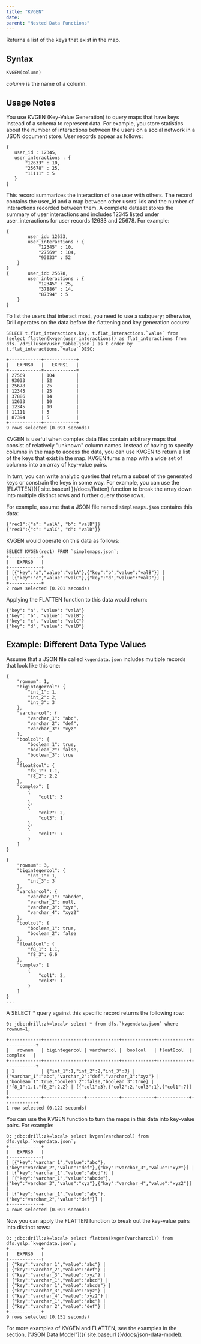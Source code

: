 ```yaml
---
title: "KVGEN"
date: 
parent: "Nested Data Functions"
---
```

Returns a list of the keys that exist in the map.

## Syntax

    KVGEN(column)

*column* is the name of a column.

## Usage Notes

You use KVGEN (Key-Value Generation) to query maps that have keys instead of a schema to
represent data. For example, you store statistics
about the number of interactions between the users on a social network
in a JSON document store. User records appear as follows:

	{
	   user_id : 12345,
	   user_interactions : {
	       "12633" : 10,
	       "25678" : 25,
	       "11111" : 5
	   }
	}

This record summarizes the interaction of one user with others. The record contains the user_id and a map between other
users' ids and the number of interactions recorded between them. A complete dataset stores the summary of user interactions and includes 12345 listed under user_interactions for user records 12633 and 25678. For example:

	{
	        user_id: 12633,
	        user_interactions : {
	            "12345" : 10,
	            "27569" : 104,
	            "93033" : 52
	    }
	}
	{       user_id: 25678,
	        user_interactions : {
	            "12345" : 25,
	            "37886" : 14,
	            "87394" : 5
	    }
	}

To list the users that interact most, you need to use a subquery; otherwise, Drill operates on the data before the flattening and key generation occurs:

    SELECT t.flat_interactions.key, t.flat_interactions.`value` from (select flatten(kvgen(user_interactions)) as flat_interactions from dfs.`/drilluser/user_table.json`) as t order by t.flat_interactions.`value` DESC;

    +------------+------------+
	|   EXPR$0   |   EXPR$1   |
	+------------+------------+
	| 27569      | 104        |
	| 93033      | 52         |
	| 25678      | 25         |
	| 12345      | 25         |
	| 37886      | 14         |
	| 12633      | 10         |
	| 12345      | 10         |
	| 11111      | 5          |
	| 87394      | 5          |
	+------------+------------+
	9 rows selected (0.093 seconds)


KVGEN is useful when complex
data files contain arbitrary maps that consist of relatively "unknown" column
names. Instead of having to specify columns in the map to access the data, you
can use KVGEN to return a list of the keys that exist in the map. KVGEN turns
a map with a wide set of columns into an array of key-value pairs.

In turn, you can write analytic queries that return a subset of the generated
keys or constrain the keys in some way. For example, you can use the
[FLATTEN]({{ site.baseurl }}/docs/flatten) function to break the
array down into multiple distinct rows and further query those rows.

For example, assume that a JSON file named `simplemaps.json` contains this data:  

	{"rec1":{"a": "valA", "b": "valB"}}
	{"rec1":{"c": "valC", "d": "valD"}}

KVGEN would operate on this data as follows:

	SELECT KVGEN(rec1) FROM `simplemaps.json`;
	+------------+
	|   EXPR$0   |
	+------------+
	| [{"key":"a","value":"valA"},{"key":"b","value":"valB"}] |
	| [{"key":"c","value":"valC"},{"key":"d","value":"valD"}] |
	+------------+
	2 rows selected (0.201 seconds)

Applying the FLATTEN function to this data would return:

    {"key": "a", "value": "valA"}
    {"key": "b", "value": "valB"}
    {"key": "c", "value": "valC"}
    {"key": "d", "value": "valD"}

## Example: Different Data Type Values

Assume that a JSON file called `kvgendata.json` includes multiple records that
look like this one:

    {
	    "rownum": 1,
	    "bigintegercol": {
	        "int_1": 1,
	        "int_2": 2,
	        "int_3": 3
	    },
	    "varcharcol": {
	        "varchar_1": "abc",
	        "varchar_2": "def",
	        "varchar_3": "xyz"
	    },
	    "boolcol": {
	        "boolean_1": true,
	        "boolean_2": false,
	        "boolean_3": true
	    },
	    "float8col": {
	        "f8_1": 1.1,
	        "f8_2": 2.2
	    },
	    "complex": [
	        {
	            "col1": 3
	        },
	        {
	            "col2": 2,
	            "col3": 1
	        },
	        {
	            "col1": 7
	        }
	    ]
    }
 
	{
	    "rownum": 3,
	    "bigintegercol": {
	        "int_1": 1,
	        "int_3": 3
	    },
	    "varcharcol": {
	        "varchar_1": "abcde",
	        "varchar_2": null,
	        "varchar_3": "xyz",
	        "varchar_4": "xyz2"
	    },
	    "boolcol": {
	        "boolean_1": true,
	        "boolean_2": false
	    },
	    "float8col": {
	        "f8_1": 1.1,
	        "f8_3": 6.6
	    },
	    "complex": [
	        {
	            "col1": 2,
	            "col3": 1
	        }
	    ]
	}
	...


A SELECT * query against this specific record returns the following row:

    0: jdbc:drill:zk=local> select * from dfs.`kvgendata.json` where rownum=1;
 
	+------------+---------------+------------+------------+------------+------------+
	|   rownum   | bigintegercol | varcharcol |  boolcol   | float8col  |  complex   |
	+------------+---------------+------------+------------+------------+------------+
	| 1          | {"int_1":1,"int_2":2,"int_3":3} | {"varchar_1":"abc","varchar_2":"def","varchar_3":"xyz"} | {"boolean_1":true,"boolean_2":false,"boolean_3":true} | {"f8_1":1.1,"f8_2":2.2} | [{"col1":3},{"col2":2,"col3":1},{"col1":7}] |
	+------------+---------------+------------+------------+------------+------------+
	1 row selected (0.122 seconds)

You can use the KVGEN function to turn the maps in this data into key-value
pairs. For example:

	0: jdbc:drill:zk=local> select kvgen(varcharcol) from dfs.yelp.`kvgendata.json`;
	+------------+
	|   EXPR$0   |
	+------------+
	| [{"key":"varchar_1","value":"abc"},{"key":"varchar_2","value":"def"},{"key":"varchar_3","value":"xyz"}] |
	| [{"key":"varchar_1","value":"abcd"}] |
	| [{"key":"varchar_1","value":"abcde"},{"key":"varchar_3","value":"xyz"},{"key":"varchar_4","value":"xyz2"}] |
	| [{"key":"varchar_1","value":"abc"},{"key":"varchar_2","value":"def"}] |
	+------------+
	4 rows selected (0.091 seconds)

Now you can apply the FLATTEN function to break out the key-value pairs into
distinct rows:

	0: jdbc:drill:zk=local> select flatten(kvgen(varcharcol)) from dfs.yelp.`kvgendata.json`;
	+------------+
	|   EXPR$0   |
	+------------+
	| {"key":"varchar_1","value":"abc"} |
	| {"key":"varchar_2","value":"def"} |
	| {"key":"varchar_3","value":"xyz"} |
	| {"key":"varchar_1","value":"abcd"} |
	| {"key":"varchar_1","value":"abcde"} |
	| {"key":"varchar_3","value":"xyz"} |
	| {"key":"varchar_4","value":"xyz2"} |
	| {"key":"varchar_1","value":"abc"} |
	| {"key":"varchar_2","value":"def"} |
	+------------+
	9 rows selected (0.151 seconds)


For more examples of KVGEN and FLATTEN, see the examples in the section, ["JSON Data Model"]({{ site.baseurl }}/docs/json-data-model).

